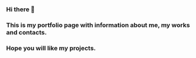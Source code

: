 ### Hi there 👋
### This is my portfolio page with information about me, my works and contacts.
### Hope you will like my projects.
